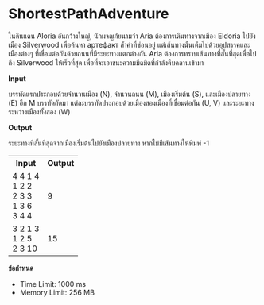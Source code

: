 
# ShortestPathAdventure

ในดินแดน Aloria อันกว้างใหญ่, นักผจญภัยนามว่า Aria ต้องการเดินทางจากเมือง Eldoria ไปยังเมือง Silverwood เพื่อค้นหา артефакт ล้ำค่าที่ซ่อนอยู่ แต่เส้นทางนั้นเต็มไปด้วยอุปสรรคและเมืองต่างๆ ที่เชื่อมต่อกันด้วยถนนที่มีระยะทางแตกต่างกัน Aria ต้องการทราบเส้นทางที่สั้นที่สุดเพื่อไปถึง Silverwood ให้เร็วที่สุด เพื่อที่จะเอาชนะความมืดมิดที่กำลังคืบคลานเข้ามา

**Input**

บรรทัดแรกประกอบด้วยจำนวนเมือง (N), จำนวนถนน (M), เมืองเริ่มต้น (S), และเมืองปลายทาง (E)
อีก M บรรทัดถัดมา แต่ละบรรทัดประกอบด้วยเมืองสองเมืองที่เชื่อมต่อกัน (U, V) และระยะทางระหว่างเมืองทั้งสอง (W)

**Output**

ระยะทางที่สั้นที่สุดจากเมืองเริ่มต้นไปยังเมืองปลายทาง หากไม่มีเส้นทางให้พิมพ์ -1

<table>
    <tr>
        <th>Input</th>
        <th>Output</th>
    </tr>
    <tr>
        <td>
            4 4 1 4<br>
            1 2 2<br>
            2 3 3<br>
            1 3 6<br>
            3 4 4
        </td>
        <td>9</td>
    </tr>
    <tr>
        <td>
            3 2 1 3<br>
            1 2 5<br>
            2 3 10
        </td>
        <td>15</td>
    </tr>
</table>

**ข้อกำหนด**

*   Time Limit: 1000 ms
*   Memory Limit: 256 MB
